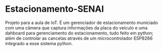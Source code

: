 # Estacionamento-SENAI
Projeto para a aula de IoT. É um gerenciador de estacionamento municiado com uma câmera que captura informações da placa do veículo e uma dahboard para gerenciamento do estacionamento, tudo feito em python; além de controlar as cancelas através de um microcontrolador ESP8266 integrado a esse sistema python.
